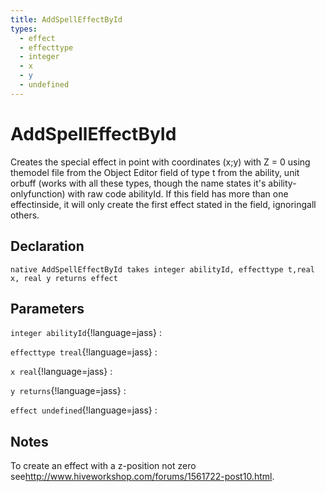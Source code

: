 ```yaml
---
title: AddSpellEffectById
types:
  - effect
  - effecttype
  - integer
  - x
  - y
  - undefined
---
```


# AddSpellEffectById
Creates the special effect in point with coordinates (x;y) with Z = 0 using themodel file from the Object Editor field of type t from the ability, unit orbuff (works with all these types, though the name states it's ability-onlyfunction) with raw code abilityId. If this field has more than one effectinside, it will only create the first effect stated in the field, ignoringall others.

## Declaration

```jass
native AddSpellEffectById takes integer abilityId, effecttype t,real x, real y returns effect
```

## Parameters
`integer abilityId`{!language=jass}
: 

`effecttype treal`{!language=jass}
: 

`x real`{!language=jass}
: 

`y returns`{!language=jass}
: 

`effect undefined`{!language=jass}
: 

## Notes 
To create an effect with a z-position not zero see<http://www.hiveworkshop.com/forums/1561722-post10.html>.
